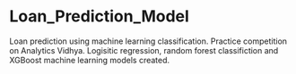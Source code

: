 # Loan_Prediction_Model
Loan prediction using machine learning classification. 
Practice competition on Analytics Vidhya. 
Logisitic regression, random forest classifiction and XGBoost machine learning models created. 

